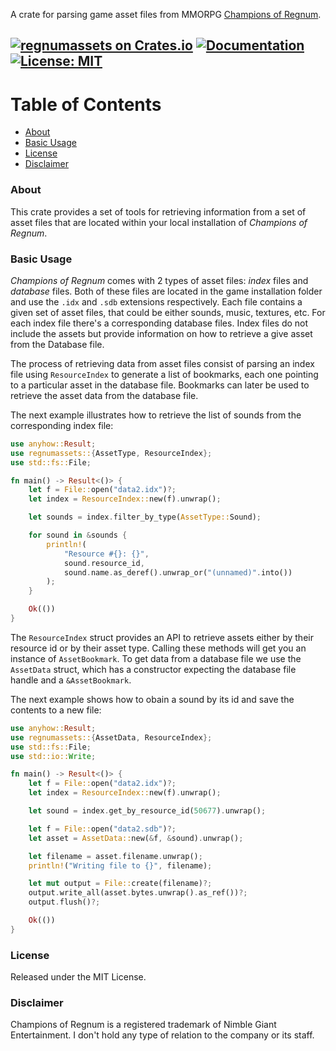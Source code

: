 A crate for parsing game asset files from MMORPG [Champions of Regnum](https://www.championsofregnum.com/).

[![regnumassets on Crates.io](https://img.shields.io/crates/v/regnumassets.svg?color=brightgreen)](https://crates.io/crates/regnumassets)
[![Documentation](https://img.shields.io/docsrs/regnumassets/latest.svg)](https://docs.rs/regnumassets)
[![License: MIT](https://img.shields.io/badge/License-MIT-yellow.svg)](https://github.com/emaphp/regnumassets/blob/master/LICENSE)
----------------

Table of Contents
=================

* [About](#about)
* [Basic Usage](#basic-usage)
* [License](#license)
* [Disclaimer](#disclaimer)

### About

This crate provides a set of tools for retrieving information from a set of asset files that are located within your local installation of *Champions of Regnum*.

### Basic Usage

*Champions of Regnum* comes with 2 types of asset files: *index* files and *database* files. Both of these files are located in the game installation folder and use the `.idx` and `.sdb` extensions respectively. Each file contains a given set of asset files, that could be either sounds, music, textures, etc. For each index file there's a corresponding database files. Index files do not include the assets but provide information on how to retrieve a give asset from the Database file.

The process of retrieving data from asset files consist of parsing an index file using `ResourceIndex` to generate a list of bookmarks, each one pointing to a particular asset in the database file. Bookmarks can later be used to retrieve the asset data from the database file.

The next example illustrates how to retrieve the list of sounds from the corresponding index file:

```rust
use anyhow::Result;
use regnumassets::{AssetType, ResourceIndex};
use std::fs::File;

fn main() -> Result<()> {
    let f = File::open("data2.idx")?;
    let index = ResourceIndex::new(f).unwrap();

    let sounds = index.filter_by_type(AssetType::Sound);

    for sound in &sounds {
        println!(
            "Resource #{}: {}",
            sound.resource_id,
            sound.name.as_deref().unwrap_or("(unnamed)".into())
        );
    }

    Ok(())
}
```

The `ResourceIndex` struct provides an API to retrieve assets either by their resource id or by their asset type. Calling these methods will get you an instance of `AssetBookmark`. To get data from a database file we use the `AssetData` struct, which has a constructor expecting the database file handle and a `&AssetBookmark`.

The next example shows how to obain a sound by its id and save the contents to a new file:

```rust
use anyhow::Result;
use regnumassets::{AssetData, ResourceIndex};
use std::fs::File;
use std::io::Write;

fn main() -> Result<()> {
    let f = File::open("data2.idx")?;
    let index = ResourceIndex::new(f).unwrap();

    let sound = index.get_by_resource_id(50677).unwrap();

    let f = File::open("data2.sdb")?;
    let asset = AssetData::new(&f, &sound).unwrap();

    let filename = asset.filename.unwrap();
    println!("Writing file to {}", filename);

    let mut output = File::create(filename)?;
    output.write_all(asset.bytes.unwrap().as_ref())?;
    output.flush()?;

    Ok(())
}
```

### License

Released under the MIT License.

### Disclaimer

Champions of Regnum is a registered trademark of Nimble Giant Entertainment. I don't hold any type of relation to the company or its staff.

